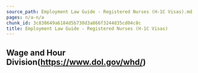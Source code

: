 ```yaml
---
source_path: Employment Law Guide - Registered Nurses (H-1C Visas).md
pages: n/a-n/a
chunk_id: 3c830649a6184d5b730d3a866f3244d35cd04c8c
title: Employment Law Guide - Registered Nurses (H-1C Visas)
---
```

## Wage and Hour Division(https://www.dol.gov/whd/)

